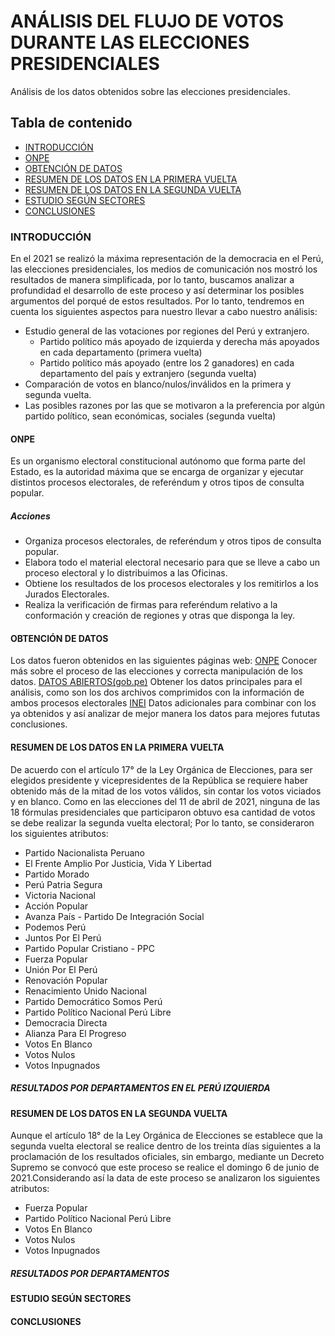 # ANÁLISIS DEL FLUJO DE VOTOS DURANTE LAS ELECCIONES PRESIDENCIALES
Análisis de los datos obtenidos sobre las elecciones presidenciales.

## Tabla de contenido

- [INTRODUCCIÓN](#INTRODUCCIÓN)
- [ONPE](#ONPE)
- [OBTENCIÓN DE DATOS](#OBTENCIÓN-DE-DATOS)
- [RESUMEN DE LOS DATOS EN LA PRIMERA VUELTA](#RESUMEN-DE-LOS-DATOS-EN-LA-PRIMERA-VUELTA)
- [RESUMEN DE LOS DATOS EN LA SEGUNDA VUELTA](#RESUMEN-DE-LOS-DATOS-EN-LA-SEGUNDA-VUELTA)
- [ESTUDIO SEGÚN SECTORES](#ESTUDIO-SEGÚN-SECTORES)
- [CONCLUSIONES](#CONCLUSIONES)

### INTRODUCCIÓN
En el 2021 se realizó la máxima representación de la democracia en el Perú, las elecciones presidenciales, los medios de comunicación nos mostró los resultados de manera simplificada, por lo tanto, buscamos analizar a profundidad el desarrollo de este proceso y así determinar los posibles argumentos del porqué de estos resultados.
Por lo tanto, tendremos en cuenta los siguientes aspectos para nuestro llevar a cabo nuestro análisis:
- Estudio general de las votaciones por regiones del Perú y extranjero.
    - Partido político más apoyado de izquierda y derecha más apoyados en cada departamento (primera vuelta)
    - Partido político más apoyado (entre los 2 ganadores) en cada departamento del país y extranjero (segunda vuelta)
- Comparación de votos en blanco/nulos/inválidos en la primera y segunda vuelta.
- Las posibles razones por las que se motivaron a la preferencia por algún partido político, sean económicas, sociales (segunda vuelta)

#### ONPE
Es un organismo electoral constitucional autónomo que forma parte del Estado, es la autoridad máxima que se encarga de organizar y ejecutar distintos procesos electorales, de referéndum y otros tipos de consulta popular.

##### Acciones
- Organiza procesos electorales, de referéndum y otros tipos de consulta popular.
- Elabora todo el material electoral necesario para que se lleve a cabo un proceso electoral y lo distribuimos a las Oficinas.
- Obtiene los resultados de los procesos electorales y los remitirlos a los Jurados Electorales.
- Realiza la verificación de firmas para referéndum relativo a la conformación y creación de regiones y otras que disponga la ley.

#### OBTENCIÓN DE DATOS
Los datos fueron obtenidos en las siguientes páginas web:
[ONPE](https://www.onpe.gob.pe)
Conocer más sobre el proceso de las elecciones y correcta manipulación de los datos.
[DATOS ABIERTOS(gob.pe)](https://www.datosabiertos.gob.pe/?query=ELECCIONES%20PRESIDENCIALES%202021&sort_by=changed&sort_order=DESC)
Obtener los datos principales para el análisis, como son los dos archivos comprimidos con la información de ambos procesos electorales
[INEI](https://m.inei.gob.pe/estadisticas/indice-tematico/sociales/)
Datos adicionales para combinar con los ya obtenidos y así analizar de mejor manera los datos para mejores fututas conclusiones.

#### RESUMEN DE LOS DATOS EN LA PRIMERA VUELTA
De acuerdo con el artículo 17° de la Ley Orgánica de Elecciones, para ser elegidos presidente y vicepresidentes de la República se requiere haber obtenido más de la mitad de los votos válidos, sin contar los votos viciados y en blanco. Como en las elecciones del 11 de abril de 2021, ninguna de las 18 fórmulas presidenciales que participaron obtuvo esa cantidad de votos se debe realizar la segunda vuelta electoral; Por lo tanto, se consideraron los siguientes atributos:
-	Partido Nacionalista Peruano
-	El Frente Amplio Por Justicia, Vida Y Libertad
-	Partido Morado
-	Perú Patria Segura
-	Victoria Nacional
-	Acción Popular
-	Avanza País - Partido De Integración Social
-	Podemos Perú
-	Juntos Por El Perú
-	Partido Popular Cristiano - PPC
-	Fuerza Popular
-	Unión Por El Perú
-	Renovación Popular
-	Renacimiento Unido Nacional
-	Partido Democrático Somos Perú
-	Partido Político Nacional Perú Libre
-	Democracia Directa
-	Alianza Para El Progreso
-	Votos En Blanco
-	Votos Nulos
-	Votos Inpugnados
##### RESULTADOS POR DEPARTAMENTOS EN EL PERÚ IZQUIERDA

#### RESUMEN DE LOS DATOS EN LA SEGUNDA VUELTA
Aunque el artículo 18° de la Ley Orgánica de Elecciones se establece que la segunda vuelta electoral se realice dentro de los treinta días siguientes a la proclamación de los resultados oficiales, sin embargo, mediante un Decreto Supremo se convocó que este proceso se realice el domingo 6 de junio de 2021.Considerando así la data de este proceso se analizaron los siguientes atributos:
-	Fuerza Popular
-	Partido Político Nacional Perú Libre
-	Votos En Blanco
-	Votos Nulos
-	Votos Inpugnados
##### RESULTADOS POR DEPARTAMENTOS


#### ESTUDIO SEGÚN SECTORES


#### CONCLUSIONES








